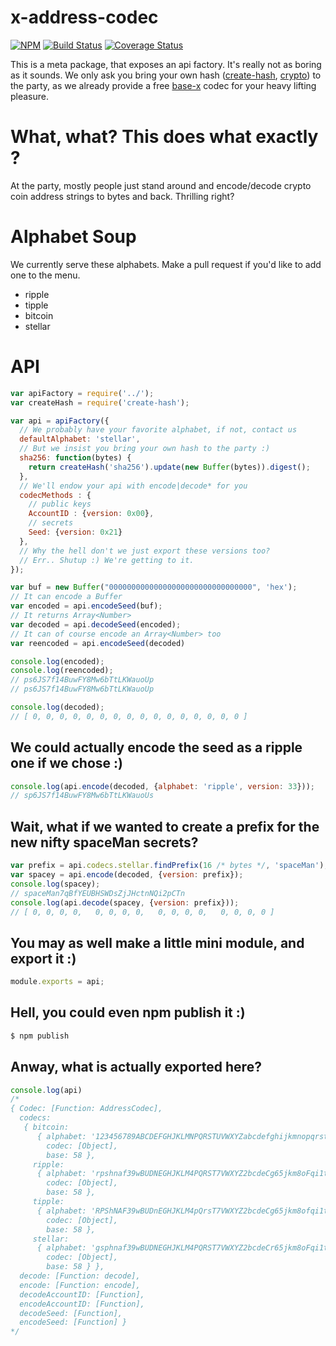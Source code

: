 # x-address-codec

[![NPM](https://img.shields.io/npm/v/x-address-codec.svg)](https://npmjs.org/package/x-address-codec) [![Build Status](https://img.shields.io/travis/sublimator/x-address-codec/master.svg)](https://travis-ci.org/sublimator/x-address-codec) [![Coverage Status](https://img.shields.io/coveralls/sublimator/x-address-codec/master.svg)](https://coveralls.io/github/sublimator/x-address-codec?branch=master)

This is a meta package, that exposes an api factory. It's really not as boring
as it sounds. We only ask you bring your own hash
([create-hash](https://www.npmjs.com/package/create-hash),
 [crypto](https://nodejs.org/api/crypto.html)) to the party, as we already
provide a free [base-x](https://github.com/dcousens/base-x) codec for your
heavy lifting pleasure.

# What, what? This does what exactly ?

At the party, mostly people just stand around and encode/decode crypto coin
address strings to bytes and back. Thrilling right?

# Alphabet Soup

We currently serve these alphabets. Make a pull request if you'd like to add one
to the menu.

* ripple
* tipple
* bitcoin
* stellar

# API

```js
var apiFactory = require('../');
var createHash = require('create-hash');

var api = apiFactory({
  // We probably have your favorite alphabet, if not, contact us
  defaultAlphabet: 'stellar',
  // But we insist you bring your own hash to the party :)
  sha256: function(bytes) {
    return createHash('sha256').update(new Buffer(bytes)).digest();
  },
  // We'll endow your api with encode|decode* for you
  codecMethods : {
    // public keys
    AccountID : {version: 0x00},
    // secrets
    Seed: {version: 0x21}
  },
  // Why the hell don't we just export these versions too?
  // Err.. Shutup :) We're getting to it.
});

var buf = new Buffer("00000000000000000000000000000000", 'hex');
// It can encode a Buffer
var encoded = api.encodeSeed(buf);
// It returns Array<Number>
var decoded = api.decodeSeed(encoded);
// It can of course encode an Array<Number> too
var reencoded = api.encodeSeed(decoded)

console.log(encoded);
console.log(reencoded);
// ps6JS7f14BuwFY8Mw6bTtLKWauoUp
// ps6JS7f14BuwFY8Mw6bTtLKWauoUp

console.log(decoded);
// [ 0, 0, 0, 0, 0, 0, 0, 0, 0, 0, 0, 0, 0, 0, 0, 0 ]
```

## We could actually encode the seed as a ripple one if we chose :)

```js
console.log(api.encode(decoded, {alphabet: 'ripple', version: 33}));
// sp6JS7f14BuwFY8Mw6bTtLKWauoUs
```

## Wait, what if we wanted to create a prefix for the new nifty spaceMan secrets?
```js
var prefix = api.codecs.stellar.findPrefix(16 /* bytes */, 'spaceMan');
var spacey = api.encode(decoded, {version: prefix});
console.log(spacey);
// spaceMan7qBfYEUBHSWDsZjJHctnNQi2pCTn
console.log(api.decode(spacey, {version: prefix}));
// [ 0, 0, 0, 0,   0, 0, 0, 0,   0, 0, 0, 0,   0, 0, 0, 0 ]
```

## You may as well make a little mini module, and export it :)

```js
module.exports = api;
```

## Hell, you could even npm publish it :)
```bash
$ npm publish
```

## Anway, what is actually exported here?
```js
console.log(api)
/*
{ Codec: [Function: AddressCodec],
  codecs:
   { bitcoin:
      { alphabet: '123456789ABCDEFGHJKLMNPQRSTUVWXYZabcdefghijkmnopqrstuvwxyz',
        codec: [Object],
        base: 58 },
     ripple:
      { alphabet: 'rpshnaf39wBUDNEGHJKLM4PQRST7VWXYZ2bcdeCg65jkm8oFqi1tuvAxyz',
        codec: [Object],
        base: 58 },
     tipple:
      { alphabet: 'RPShNAF39wBUDnEGHJKLM4pQrsT7VWXYZ2bcdeCg65jkm8ofqi1tuvaxyz',
        codec: [Object],
        base: 58 },
     stellar:
      { alphabet: 'gsphnaf39wBUDNEGHJKLM4PQRST7VWXYZ2bcdeCr65jkm8oFqi1tuvAxyz',
        codec: [Object],
        base: 58 } },
  decode: [Function: decode],
  encode: [Function: encode],
  decodeAccountID: [Function],
  encodeAccountID: [Function],
  decodeSeed: [Function],
  encodeSeed: [Function] }
*/
```
